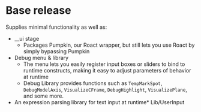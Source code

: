 # Base release

Supplies minimal functionality as well as:
* __ui stage
  * Packages Pumpkin, our Roact wrapper, but still lets you use Roact by simply bypassing Pumpkin
* Debug menu & library
  * The menu lets you easily register input boxes or sliders to bind to runtime constructs, making it easy to adjust parameters of behavior at runtime
  * Debug Library provides functions such as `TempMarkSpot`, `DebugModelAxis`, `VisualizeCFrame`, `DebugHighlight`, `VisualizePlane`, and some more.
* An expression parsing library for text input at runtime* Lib/UserInput